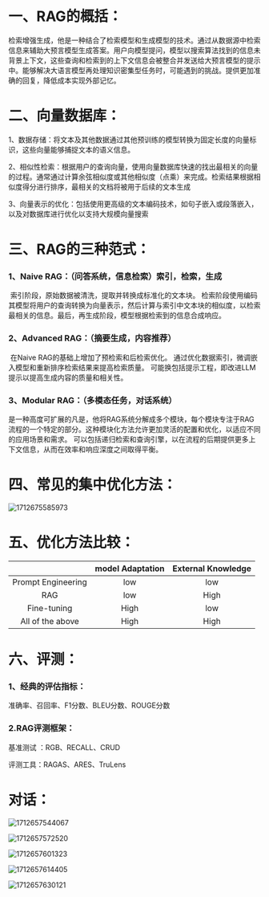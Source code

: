 # **一、RAG的概括：**

​	检索增强生成，他是一种结合了检索模型和生成模型的技术。通过从数据源中检索信息来辅助大预言模型生成答案。用户向模型提问，模型以搜索算法找到的信息未背景上下文，这些查询和检索到的上下文信息会被整合并发送给大预言模型的提示中。
​	能够解决大语言模型再处理知识密集型任务时，可能遇到的挑战。提供更加准确的回复，降低成本实现外部记忆。

# **二、向量数据库**：

​	1、数据存储：将文本及其他数据通过其他预训练的模型转换为固定长度的向量标识，这些向量能够捕捉文本的语义信息。

​	2、相似性检索：根据用户的查询向量，使用向量数据库快速的找出最相关的向量的过程。通常通过计算余弦相似度或其他相似度（点乘）来完成。检索结果根据相似度得分进行排序，最相关的文档将被用于后续的文本生成

​	3、向量表示的优化：包括使用更高级的文本编码技术，如句子嵌入或段落嵌入，以及对数据库进行优化以支持大规模向量搜索

# **三、RAG的三种范式：**

### 	1、Naive RAG：（问答系统，信息检索）索引，检索，生成

​		索引阶段，原始数据被清洗，提取并转换成标准化的文本块。
​		检索阶段使用编码其模型将用户的查询转换为向量表示，然后计算与索引中文本块的相似度，以检索最相关的信息。
​		最后，再生成阶段，模型根据检索到的信息合成响应。

### 	2、Advanced RAG：（摘要生成，内容推荐）

​		在Naive RAG的基础上增加了预检索和后检索优化。
​		通过优化数据索引，微调嵌入模型和重新排序检索结果来提高检索质量。
​		可能换包括提示工程，即改进LLM提示以提高生成内容的质量和相关性。

### 	3、Modular RAG：（多模态任务，对话系统）

​		是一种高度可扩展的凡是，他将RAG系统分解成多个模块，每个模块专注于RAG流程的一个特定的部分。
​		这种模块化方法允许更加灵活的配置和优化，以适应不同的应用场景和需求。
​		可以包括递归检索和查询引擎，以在流程的后期提供更多上下文信息，从而在效率和响应深度之间取得平衡。

# **四、常见的集中优化方法**：

![1712675585973](C:\Users\宁鹏翔\AppData\Roaming\Typora\typora-user-images\1712675585973.png)

# **五、优化方法比较**：

|                    | model Adaptation | External Knowledge |
| :----------------: | :--------------: | :----------------: |
| Prompt Engineering |       low        |        low         |
|        RAG         |       low        |        High        |
|    Fine-tuning     |       High       |        low         |
|  All of the above  |       High       |        High        |

# **六、评测：**

### 1、经典的评估指标：

准确率、召回率、F1分数、BLEU分数、ROUGE分数

### 2.RAG评测框架：

基准测试 ：RGB、RECALL、CRUD

评测工具：RAGAS、ARES、TruLens



# 对话：

![1712657544067](C:\Users\宁鹏翔\AppData\Roaming\Typora\typora-user-images\1712657544067.png)

![1712657572520](C:\Users\宁鹏翔\AppData\Roaming\Typora\typora-user-images\1712657572520.png)

![1712657601323](C:\Users\宁鹏翔\AppData\Roaming\Typora\typora-user-images\1712657601323.png)

![1712657614405](C:\Users\宁鹏翔\AppData\Roaming\Typora\typora-user-images\1712657614405.png)

![1712657630121](C:\Users\宁鹏翔\AppData\Roaming\Typora\typora-user-images\1712657630121.png)